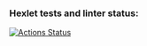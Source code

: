 ### Hexlet tests and linter status:
[![Actions Status](https://github.com/alistkov/layout-designer-project-58/workflows/hexlet-check/badge.svg)](https://github.com/alistkov/layout-designer-project-58/actions)